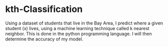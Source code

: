 # kth-Classification
Using a dataset of students that live in the Bay Area, I predict where a given student (x) lives, using a machine learning technique called k nearest neighbor. This is done in the python programming language. I will then determine the accuracy of my model. 
